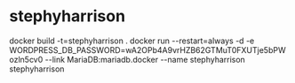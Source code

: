 # stephyharrison

docker build -t=stephyharrison .
docker run --restart=always -d -e WORDPRESS_DB_PASSWORD=wA2OPb4A9vrHZB62GTMuT0FXUTje5bPWozln5cv0 --link MariaDB:mariadb.docker --name stephyharrison stephyharrison
